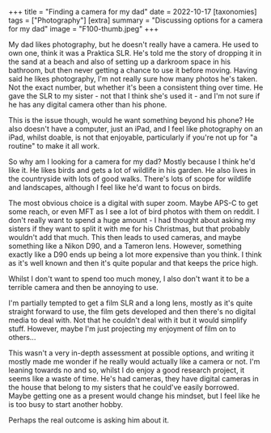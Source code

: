 +++
title =  "Finding a camera for my dad"
date =  2022-10-17
[taxonomies]
tags =  ["Photography"]
[extra]
summary =  "Discussing options for a camera for my dad"
image = "F100-thumb.jpeg"
+++

My dad likes photography, but he doesn't really have a camera. He used to own one, think it was a Praktica SLR. He's told me the story of dropping it in the sand at a beach and also of setting up a darkroom space in his bathroom, but then never getting a chance to use it before moving. Having said he likes photography, I'm not really sure how many photos he's taken. Not the exact number, but whether it's been a consistent thing over time. He gave the SLR to my sister - not that I think she's used it - and I'm not sure if he has any digital camera other than his phone.

This is the issue though, would he want something beyond his phone? He also doesn't have a computer, just an iPad, and I feel like photography on an iPad, whilst doable, is not that enjoyable, particularly if you're not up for "a routine" to make it all work.

So why am I looking for a camera for my dad? Mostly because I think he'd like it. He likes birds and gets a lot of wildlife in his garden. He also lives in the countryside with lots of good walks. There's lots of scope for wildlife and landscapes, although I feel like he'd want to focus on birds.

The most obvious choice is a digital with super zoom. Maybe APS-C to get some reach, or even MFT as I see a lot of bird photos with them on reddit. I don't really want to spend a huge amount - I had thought about asking my sisters if they want to split it with me for his Christmas, but that probably wouldn't add that much. This then leads to used cameras, and maybe something like a Nikon D90, and a Tameron lens. However, something exactly like a D90 ends up being a lot more expensive than you think. I think as it's well known and then it's quite popular and that keeps the price high.

Whilst I don't want to spend too much money, I also don't want it to be a terrible camera and then be annoying to use.

I'm partially tempted to get a film SLR and a long lens, mostly as it's quite straight forward to use, the film gets developed and then there's no digital media to deal with. Not that he couldn't deal with it but it would simplify stuff. However, maybe I'm just projecting my enjoyment of film on to others...

This wasn't a very in-depth assessment at possible options, and writing it mostly made me wonder if he really would actually like a camera or not. I'm leaning towards no and so, whilst I do enjoy a good research project, it seems like a waste of time. He's had cameras, they have digital cameras in the house that belong to my sisters that he could've easily borrowed. Maybe getting one as a present would change his mindset, but I feel like he is too busy to start another hobby.

Perhaps the real outcome is asking him about it.
